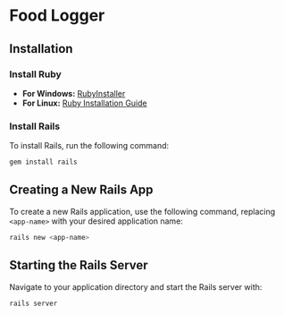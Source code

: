 # Food Logger

## Installation

### Install Ruby

- **For Windows:** [RubyInstaller](https://rubyinstaller.org)
- **For Linux:** [Ruby Installation Guide](https://www.ruby-lang.org/en/documentation/installation/)

### Install Rails

To install Rails, run the following command:

```sh
gem install rails
```

## Creating a New Rails App

To create a new Rails application, use the following command, replacing `<app-name>` with your desired application name:

```sh
rails new <app-name>
```

## Starting the Rails Server

Navigate to your application directory and start the Rails server with:

```sh
rails server
```
